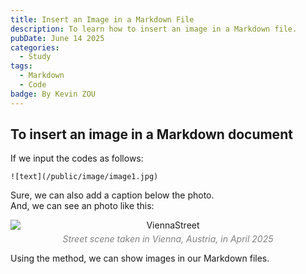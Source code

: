 ```yaml
---
title: Insert an Image in a Markdown File
description: To learn how to insert an image in a Markdown file.
pubDate: June 14 2025
categories:
  - Study
tags:
  - Markdown
  - Code
badge: By Kevin ZOU
---
```


## To insert an image in a Markdown document






If we input the codes as follows:
```
![text](/public/image/image1.jpg)
```
Sure, we can also add a caption below the photo. <br>
And, we can see an photo like this:  
<div style="text-align: center;">
  <img src="../../../public/image/ViennaStreet.jpg" alt="ViennaStreet" style="display: block; margin: 0 auto;">
  <p style="margin-top: 5px; font-style: italic; color: gray;">Street scene taken in Vienna, Austria, in April 2025</p>
</div>

Using the method, we can show images in our Markdown files.

